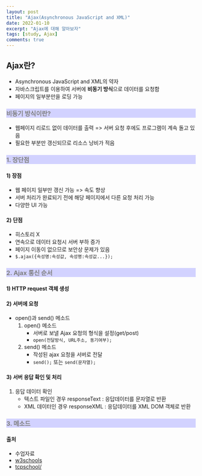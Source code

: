 ```yaml
---
layout: post
title: "Ajax(Asynchronous JavaScript and XML)"
date: 2022-01-10
excerpt: "Ajax에 대해 알아보자"
tags: [study, Ajax]
comments: true
---
```


<style>
	h3{
		background-color:#D2D2FF;
		color: gray;
	}
</style>

## Ajax란?
 - Asynchronous JavaScript and XML의 약자
 - 자바스크립트를 이용하여 서버에 **비동기 방식**으로 데이터를 요청함
 - 페이지의 일부분만을 로딩 가능
 
### 비동기 방식이란?
 - 웹페이지 리로드 없이 데이터를 출력 => 서버 요청 후에도 프로그램이 계속 돌고 있음
 - 필요한 부분만 갱신되므로 리소스 낭비가 적음
  

### 1. 장단점
#### 1) 장점
 - 웹 페이지 일부만 갱신 가능 => 속도 향상
 - 서버 처리가 완료되기 전에 해당 페이지에서 다른 요청 처리 가능
 - 다양한 UI 가능

#### 2) 단점 
 - 히스토리 X
 - 연속으로 데이터 요청시 서버 부하 증가
 - 페이지 이동이 없으므로 보안상 문제가 있음
 - `$.ajax({속성명:속성값, 속성명:속성값...});`

### 2. Ajax 통신 순서
#### 1) HTTP request 객체 생성
#### 2) 서버에 요청
 - open()과 send() 메소드
	1. open() 메소드
		- 서버로 보낼 Ajax 요청의 형식을 설정(get/post)
		- `open(전달방식, URL주소, 동기여부);`
	2. send() 메소드
		- 작성된 ajax 요청을 서버로 전달
		- `send();` 또는 `send(문자열);`
 
#### 3) 서버 응답 확인 및 처리
 1. 응답 데이터 확인
	- 텍스트 파일인 경우 responseText : 응답데이터를 문자열로 반환
	- XML 데이터인 경우 responseXML : 응답데이터를 XML DOM 객체로 반환


### 3. 메소드

#### 출처

  - 수업자료
  - <a href="https://www.w3schools.com/">w3schools</a>
  - <a href="http://tcpschool.com/ajax/ajax_intro_basic">tcpschool/</a>



